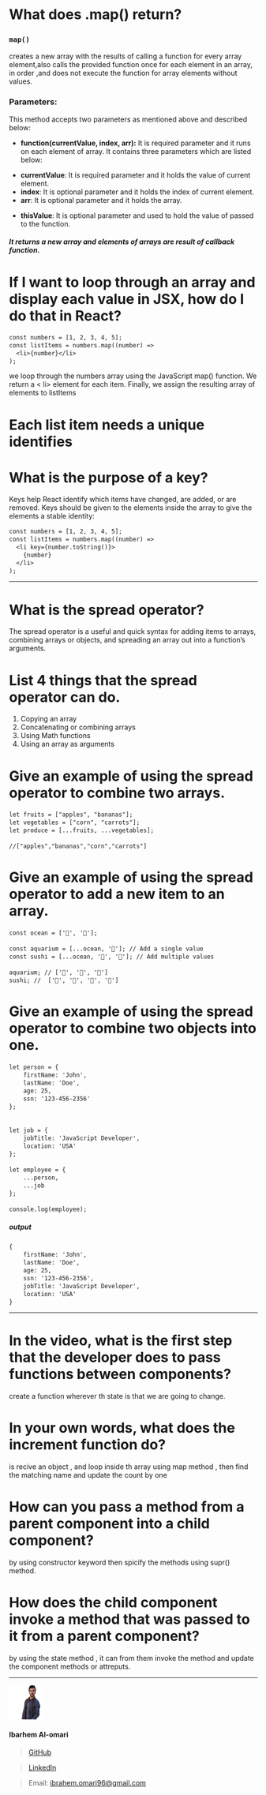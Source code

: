 # What does .map() return?

### `map()`

creates a new array with the results of calling a function for every array element,also calls the provided function once for each element in an array, in order ,and does not execute the function for array elements without values.


### Parameters: 
This method accepts two parameters as mentioned above and described below:

* **function(currentValue, index, arr):** It is required parameter and it runs on each element of array. It contains three parameters which are listed below:
- **currentValue**: It is required parameter and it holds the value of current element.
- **index**: It is optional parameter and it holds the index of current element.
- **arr**: It is optional parameter and it holds the array.
* **thisValue**: It is optional parameter and used to hold the value of passed to the function.

##### It returns a new array and elements of arrays are result of callback function.


# If I want to loop through an array and display each value in JSX, how do I do that in React?


```
const numbers = [1, 2, 3, 4, 5];
const listItems = numbers.map((number) =>
  <li>{number}</li>
);

```
we loop through the numbers array using the JavaScript map() function. We return a < li> element for each item. Finally, we assign the resulting array of elements to listItems


# Each list item needs a unique identifies 

# What is the purpose of a key?

Keys help React identify which items have changed, are added, or are removed. Keys should be given to the elements inside the array to give the elements a stable identity:

```
const numbers = [1, 2, 3, 4, 5];
const listItems = numbers.map((number) =>
  <li key={number.toString()}>
    {number}
  </li>
);
```

---

# What is the spread operator?
The spread operator is a useful and quick syntax for adding items to arrays, combining arrays or objects, and spreading an array out into a function’s arguments.

# List 4 things that the spread operator can do.

1. Copying an array
1. Concatenating or combining arrays
1. Using Math functions
1. Using an array as arguments

# Give an example of using the spread operator to combine two arrays.

```
let fruits = ["apples", "bananas"];
let vegetables = ["corn", "carrots"];
let produce = [...fruits, ...vegetables];

//["apples","bananas","corn","carrots"]
```

# Give an example of using the spread operator to add a new item to an array.

```
const ocean = ['🐙', '🦀'];

const aquarium = [...ocean, '🐡']; // Add a single value
const sushi = [...ocean, '🐡', '🍚']; // Add multiple values

aquarium; // ['🐙', '🦀', '🐡']
sushi; //  ['🐙', '🦀', '🐡', '🍚']

```

# Give an example of using the spread operator to combine two objects into one.

```
let person = {
    firstName: 'John',
    lastName: 'Doe',
    age: 25,
    ssn: '123-456-2356'
};


let job = {
    jobTitle: 'JavaScript Developer',
    location: 'USA'
};

let employee = {
    ...person,
    ...job
};

console.log(employee);
```
##### output 
```
{
    firstName: 'John',
    lastName: 'Doe',
    age: 25,
    ssn: '123-456-2356',
    jobTitle: 'JavaScript Developer',
    location: 'USA'
}
```

---

# In the video, what is the first step that the developer does to pass functions between components?

create a function wherever th state is that we are going to change.

# In your own words, what does the increment function do?

is recive an object , and loop inside th array using map method , then find the matching name and update the count by one 

# How can you pass a method from a parent component into a child component?

by using constructor keyword  then spicify the methods using supr() method.

# How does the child component invoke a method that was passed to it from a parent component?

by using the state method , it can from them invoke the method and update the component methods or attreputs.

----

![](ibrahem.png) 
#### **Ibarhem Al-omari**
> [GitHub](https://github.com/ibrahemomari)

>[LinkedIn](https://www.linkedin.com/in/ibrahem-omari-5967a5198/)

> Email: ibrahem.omari96@gmail.com


